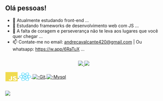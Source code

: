 ## Olá pessoas!

- 🔭 Atualmente estudando front-end ...
- 🌱 Estudando frameworks de desenvolvimento web com JS ...
- 💬 A falta de coragem e perseverança não te leva aos lugares que você quer chegar ...
- 📫 Contate-me no email: andrecavalcante420@gmail.com | Ou whatsapp: https://w.app/6RaTuX ...

##

<div align="center">
  <a href="https://github.com/Andreziin00">
  <img height="180em" src="https://github-readme-stats.vercel.app/api?username=Andreziin00&show_icons=true&theme=aura&include_all_commits=true&count_private=true"/>
  <img height="180em" src="https://github-readme-stats.vercel.app/api/top-langs/?username=Andreziin00&layout=compact&langs_count=7&theme=aura"/>
</div>

<div style="display: inline_block"><br>
  <img align="center" alt="Js" height="30" width="40" src="https://raw.githubusercontent.com/devicons/devicon/master/icons/javascript/javascript-plain.svg">
  <img align="center" alt="-React" height="30" width="40" src="https://raw.githubusercontent.com/devicons/devicon/master/icons/react/react-original.svg">
  <img align="center" alt="-Git" height="30" width="40" src="https://cdn.jsdelivr.net/gh/devicons/devicon/icons/git/git-original.svg" />
  <img align="center" alt="-Mysql" height="30" width="40" src="https://cdn.jsdelivr.net/gh/devicons/devicon/icons/mysql/mysql-original.svg" />
</div>

##
 
<div> 
  <a href="https://www.linkedin.com/in/andré-fernandes-a492a033a/" target="_blank"><img src="https://img.shields.io/badge/-LinkedIn-%230077B5?style=for-the-badge&logo=linkedin&logoColor=white" target="_blank"></a>  
</div>
